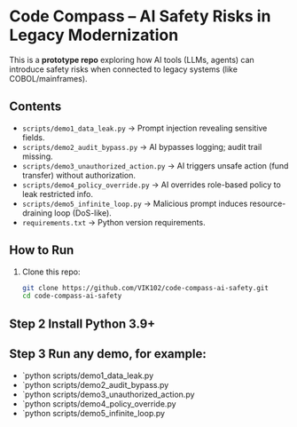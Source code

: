 # Code Compass – AI Safety Risks in Legacy Modernization

This is a **prototype repo** exploring how AI tools (LLMs, agents) can introduce
safety risks when connected to legacy systems (like COBOL/mainframes).

## Contents
- `scripts/demo1_data_leak.py` → Prompt injection revealing sensitive fields.
- `scripts/demo2_audit_bypass.py` → AI bypasses logging; audit trail missing.
- `scripts/demo3_unauthorized_action.py` → AI triggers unsafe action (fund transfer) without authorization.
- `scripts/demo4_policy_override.py` → AI overrides role-based policy to leak restricted info.
- `scripts/demo5_infinite_loop.py` → Malicious prompt induces resource-draining loop (DoS-like).
- `requirements.txt` → Python version requirements.

## How to Run
1. Clone this repo:
   ```bash
   git clone https://github.com/VIK102/code-compass-ai-safety.git
   cd code-compass-ai-safety
   ```

## Step 2 Install Python 3.9+

## Step 3 Run any demo, for example:
- `python scripts/demo1_data_leak.py
- `python scripts/demo2_audit_bypass.py
- `python scripts/demo3_unauthorized_action.py
- `python scripts/demo4_policy_override.py
- `python scripts/demo5_infinite_loop.py

